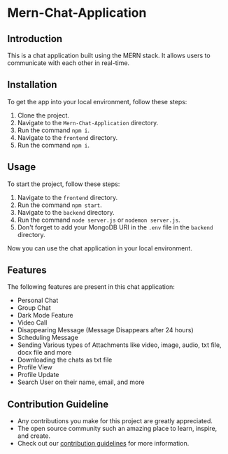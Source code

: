 # Mern-Chat-Application

## Introduction

This is a chat application built using the MERN stack. It allows users to communicate with each other in real-time.

## Installation

To get the app into your local environment, follow these steps:

1. Clone the project.
2. Navigate to the `Mern-Chat-Application` directory.
3. Run the command `npm i`.
4. Navigate to the `frontend` directory.
5. Run the command `npm i`.

## Usage

To start the project, follow these steps:

1. Navigate to the `frontend` directory.
2. Run the command `npm start`.
3. Navigate to the `backend` directory.
4. Run the command `node server.js` or `nodemon server.js`.
5. Don't forget to add your MongoDB URI in the `.env` file in the `backend` directory.

Now you can use the chat application in your local environment.

## Features

The following features are present in this chat application:

- Personal Chat
- Group Chat
- Dark Mode Feature
- Video Call
- Disappearing Message (Message Disappears after 24 hours)
- Scheduling Message
- Sending Various types of Attachments like video, image, audio, txt file, docx file and more
- Downloading the chats as txt file
- Profile View
- Profile Update
- Search User on their name, email, and more

## Contribution Guideline
- Any contributions you make for this project are greatly appreciated.
- The open source community such an amazing place to learn, inspire, and create.
- Check out our [contribution guidelines](/CONTRIBUTING.md) for more information.
```.
